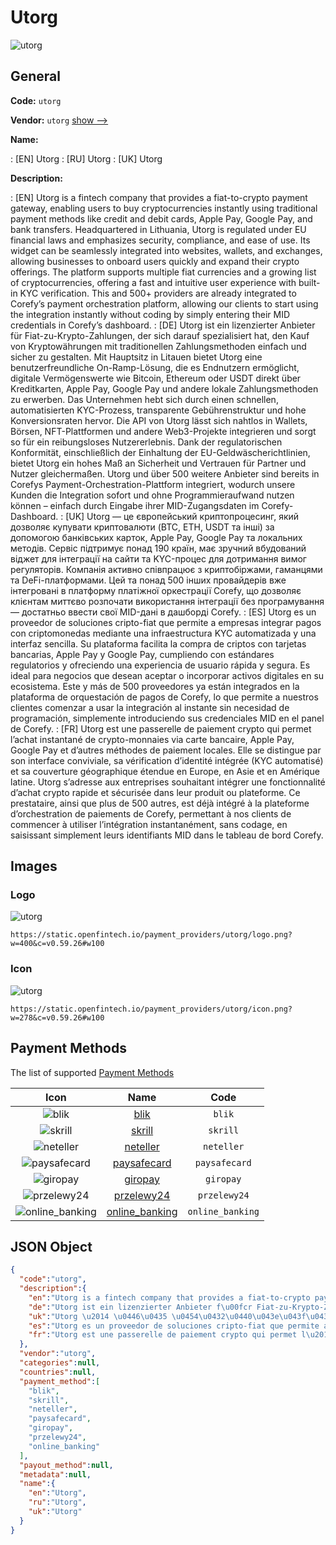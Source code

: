 
# Utorg 
![utorg](https://static.openfintech.io/payment_providers/utorg/logo.png?w=400&c=v0.59.26#w100)  

## General 
 
**Code:** `utorg` 
 
**Vendor:** `utorg` [show -->](/vendors/utorg/) 
 
**Name:** 
 
:	[EN] Utorg 
:	[RU] Utorg 
:	[UK] Utorg 
 
**Description:** 
 
: [EN] Utorg is a fintech company that provides a fiat-to-crypto payment gateway, enabling users to buy cryptocurrencies instantly using traditional payment methods like credit and debit cards, Apple Pay, Google Pay, and bank transfers. Headquartered in Lithuania, Utorg is regulated under EU financial laws and emphasizes security, compliance, and ease of use. Its widget can be seamlessly integrated into websites, wallets, and exchanges, allowing businesses to onboard users quickly and expand their crypto offerings. The platform supports multiple fiat currencies and a growing list of cryptocurrencies, offering a fast and intuitive user experience with built-in KYC verification. This and 500+ providers are already integrated to Corefy’s payment orchestration platform, allowing our clients to start using the integration instantly without coding by simply entering their MID credentials in Corefy’s dashboard. 
: [DE] Utorg ist ein lizenzierter Anbieter für Fiat-zu-Krypto-Zahlungen, der sich darauf spezialisiert hat, den Kauf von Kryptowährungen mit traditionellen Zahlungsmethoden einfach und sicher zu gestalten. Mit Hauptsitz in Litauen bietet Utorg eine benutzerfreundliche On-Ramp-Lösung, die es Endnutzern ermöglicht, digitale Vermögenswerte wie Bitcoin, Ethereum oder USDT direkt über Kreditkarten, Apple Pay, Google Pay und andere lokale Zahlungsmethoden zu erwerben. Das Unternehmen hebt sich durch einen schnellen, automatisierten KYC-Prozess, transparente Gebührenstruktur und hohe Konversionsraten hervor. Die API von Utorg lässt sich nahtlos in Wallets, Börsen, NFT-Plattformen und andere Web3-Projekte integrieren und sorgt so für ein reibungsloses Nutzererlebnis. Dank der regulatorischen Konformität, einschließlich der Einhaltung der EU-Geldwäscherichtlinien, bietet Utorg ein hohes Maß an Sicherheit und Vertrauen für Partner und Nutzer gleichermaßen. Utorg und über 500 weitere Anbieter sind bereits in Corefys Payment-Orchestration-Plattform integriert, wodurch unsere Kunden die Integration sofort und ohne Programmieraufwand nutzen können – einfach durch Eingabe ihrer MID-Zugangsdaten im Corefy-Dashboard. 
: [UK] Utorg — це європейський криптопроцесинг, який дозволяє купувати криптовалюти (BTC, ETH, USDT та інші) за допомогою банківських карток, Apple Pay, Google Pay та локальних методів. Сервіс підтримує понад 190 країн, має зручний вбудований віджет для інтеграції на сайти та KYC-процес для дотримання вимог регуляторів. Компанія активно співпрацює з криптобіржами, гаманцями та DeFi-платформами. Цей та понад 500 інших провайдерів вже інтегровані в платформу платіжної оркестрації Corefy, що дозволяє клієнтам миттєво розпочати використання інтеграції без програмування — достатньо ввести свої MID-дані в дашборді Corefy. 
: [ES] Utorg es un proveedor de soluciones cripto-fiat que permite a empresas integrar pagos con criptomonedas mediante una infraestructura KYC automatizada y una interfaz sencilla. Su plataforma facilita la compra de criptos con tarjetas bancarias, Apple Pay y Google Pay, cumpliendo con estándares regulatorios y ofreciendo una experiencia de usuario rápida y segura. Es ideal para negocios que desean aceptar o incorporar activos digitales en su ecosistema. Este y más de 500 proveedores ya están integrados en la plataforma de orquestación de pagos de Corefy, lo que permite a nuestros clientes comenzar a usar la integración al instante sin necesidad de programación, simplemente introduciendo sus credenciales MID en el panel de Corefy. 
: [FR] Utorg est une passerelle de paiement crypto qui permet l’achat instantané de crypto-monnaies via carte bancaire, Apple Pay, Google Pay et d’autres méthodes de paiement locales. Elle se distingue par son interface conviviale, sa vérification d’identité intégrée (KYC automatisé) et sa couverture géographique étendue en Europe, en Asie et en Amérique latine. Utorg s’adresse aux entreprises souhaitant intégrer une fonctionnalité d’achat crypto rapide et sécurisée dans leur produit ou plateforme. Ce prestataire, ainsi que plus de 500 autres, est déjà intégré à la plateforme d’orchestration de paiements de Corefy, permettant à nos clients de commencer à utiliser l’intégration instantanément, sans codage, en saisissant simplement leurs identifiants MID dans le tableau de bord Corefy. 
 

## Images 

### Logo 
 
![utorg](https://static.openfintech.io/payment_providers/utorg/logo.png?w=400&c=v0.59.26#w100)  

```
https://static.openfintech.io/payment_providers/utorg/logo.png?w=400&c=v0.59.26#w100
```  

### Icon 
 
![utorg](https://static.openfintech.io/payment_providers/utorg/icon.png?w=278&c=v0.59.26#w100)  

```
https://static.openfintech.io/payment_providers/utorg/icon.png?w=278&c=v0.59.26#w100
```  

## Payment Methods 
 
The list of supported [Payment Methods](/payment-methods/) 

|Icon|Name|Code| 
|:---:|:---:|:---:| 
|![blik](https://static.openfintech.io/payment_methods/blik/icon.png?w=278&c=v0.59.26#w100) |[blik](/payment-methods/blik/)|`blik`| 
|![skrill](https://static.openfintech.io/payment_methods/skrill/icon.svg?w=278&c=v0.59.26#w100) |[skrill](/payment-methods/skrill/)|`skrill`| 
|![neteller](https://static.openfintech.io/payment_methods/neteller/icon.png?w=278&c=v0.59.26#w100) |[neteller](/payment-methods/neteller/)|`neteller`| 
|![paysafecard](https://static.openfintech.io/payment_methods/paysafecard/icon.svg?w=278&c=v0.59.26#w100) |[paysafecard](/payment-methods/paysafecard/)|`paysafecard`| 
|![giropay](https://static.openfintech.io/payment_methods/giropay/icon.svg?w=278&c=v0.59.26#w100) |[giropay](/payment-methods/giropay/)|`giropay`| 
|![przelewy24](https://static.openfintech.io/payment_methods/przelewy24/icon.png?w=278&c=v0.59.26#w100) |[przelewy24](/payment-methods/przelewy24/)|`przelewy24`| 
|![online_banking](https://static.openfintech.io/payment_methods/online_banking/icon.svg?w=278&c=v0.59.26#w100) |[online_banking](/payment-methods/online_banking/)|`online_banking`| 
 

## JSON Object 

```json
{
  "code":"utorg",
  "description":{
    "en":"Utorg is a fintech company that provides a fiat-to-crypto payment gateway, enabling users to buy cryptocurrencies instantly using traditional payment methods like credit and debit cards, Apple Pay, Google Pay, and bank transfers. Headquartered in Lithuania, Utorg is regulated under EU financial laws and emphasizes security, compliance, and ease of use. Its widget can be seamlessly integrated into websites, wallets, and exchanges, allowing businesses to onboard users quickly and expand their crypto offerings. The platform supports multiple fiat currencies and a growing list of cryptocurrencies, offering a fast and intuitive user experience with built-in KYC verification. This and 500+ providers are already integrated to Corefy\u2019s payment orchestration platform, allowing our clients to start using the integration instantly without coding by simply entering their MID credentials in Corefy\u2019s dashboard.",
    "de":"Utorg ist ein lizenzierter Anbieter f\u00fcr Fiat-zu-Krypto-Zahlungen, der sich darauf spezialisiert hat, den Kauf von Kryptow\u00e4hrungen mit traditionellen Zahlungsmethoden einfach und sicher zu gestalten. Mit Hauptsitz in Litauen bietet Utorg eine benutzerfreundliche On-Ramp-L\u00f6sung, die es Endnutzern erm\u00f6glicht, digitale Verm\u00f6genswerte wie Bitcoin, Ethereum oder USDT direkt \u00fcber Kreditkarten, Apple Pay, Google Pay und andere lokale Zahlungsmethoden zu erwerben. Das Unternehmen hebt sich durch einen schnellen, automatisierten KYC-Prozess, transparente Geb\u00fchrenstruktur und hohe Konversionsraten hervor. Die API von Utorg l\u00e4sst sich nahtlos in Wallets, B\u00f6rsen, NFT-Plattformen und andere Web3-Projekte integrieren und sorgt so f\u00fcr ein reibungsloses Nutzererlebnis. Dank der regulatorischen Konformit\u00e4t, einschlie\u00dflich der Einhaltung der EU-Geldw\u00e4scherichtlinien, bietet Utorg ein hohes Ma\u00df an Sicherheit und Vertrauen f\u00fcr Partner und Nutzer gleicherma\u00dfen. Utorg und \u00fcber 500 weitere Anbieter sind bereits in Corefys Payment-Orchestration-Plattform integriert, wodurch unsere Kunden die Integration sofort und ohne Programmieraufwand nutzen k\u00f6nnen \u2013 einfach durch Eingabe ihrer MID-Zugangsdaten im Corefy-Dashboard.",
    "uk":"Utorg \u2014 \u0446\u0435 \u0454\u0432\u0440\u043e\u043f\u0435\u0439\u0441\u044c\u043a\u0438\u0439 \u043a\u0440\u0438\u043f\u0442\u043e\u043f\u0440\u043e\u0446\u0435\u0441\u0438\u043d\u0433, \u044f\u043a\u0438\u0439 \u0434\u043e\u0437\u0432\u043e\u043b\u044f\u0454 \u043a\u0443\u043f\u0443\u0432\u0430\u0442\u0438 \u043a\u0440\u0438\u043f\u0442\u043e\u0432\u0430\u043b\u044e\u0442\u0438 (BTC, ETH, USDT \u0442\u0430 \u0456\u043d\u0448\u0456) \u0437\u0430 \u0434\u043e\u043f\u043e\u043c\u043e\u0433\u043e\u044e \u0431\u0430\u043d\u043a\u0456\u0432\u0441\u044c\u043a\u0438\u0445 \u043a\u0430\u0440\u0442\u043e\u043a, Apple Pay, Google Pay \u0442\u0430 \u043b\u043e\u043a\u0430\u043b\u044c\u043d\u0438\u0445 \u043c\u0435\u0442\u043e\u0434\u0456\u0432. \u0421\u0435\u0440\u0432\u0456\u0441 \u043f\u0456\u0434\u0442\u0440\u0438\u043c\u0443\u0454 \u043f\u043e\u043d\u0430\u0434 190 \u043a\u0440\u0430\u0457\u043d, \u043c\u0430\u0454 \u0437\u0440\u0443\u0447\u043d\u0438\u0439 \u0432\u0431\u0443\u0434\u043e\u0432\u0430\u043d\u0438\u0439 \u0432\u0456\u0434\u0436\u0435\u0442 \u0434\u043b\u044f \u0456\u043d\u0442\u0435\u0433\u0440\u0430\u0446\u0456\u0457 \u043d\u0430 \u0441\u0430\u0439\u0442\u0438 \u0442\u0430 KYC-\u043f\u0440\u043e\u0446\u0435\u0441 \u0434\u043b\u044f \u0434\u043e\u0442\u0440\u0438\u043c\u0430\u043d\u043d\u044f \u0432\u0438\u043c\u043e\u0433 \u0440\u0435\u0433\u0443\u043b\u044f\u0442\u043e\u0440\u0456\u0432. \u041a\u043e\u043c\u043f\u0430\u043d\u0456\u044f \u0430\u043a\u0442\u0438\u0432\u043d\u043e \u0441\u043f\u0456\u0432\u043f\u0440\u0430\u0446\u044e\u0454 \u0437 \u043a\u0440\u0438\u043f\u0442\u043e\u0431\u0456\u0440\u0436\u0430\u043c\u0438, \u0433\u0430\u043c\u0430\u043d\u0446\u044f\u043c\u0438 \u0442\u0430 DeFi-\u043f\u043b\u0430\u0442\u0444\u043e\u0440\u043c\u0430\u043c\u0438. \u0426\u0435\u0439 \u0442\u0430 \u043f\u043e\u043d\u0430\u0434 500 \u0456\u043d\u0448\u0438\u0445 \u043f\u0440\u043e\u0432\u0430\u0439\u0434\u0435\u0440\u0456\u0432 \u0432\u0436\u0435 \u0456\u043d\u0442\u0435\u0433\u0440\u043e\u0432\u0430\u043d\u0456 \u0432 \u043f\u043b\u0430\u0442\u0444\u043e\u0440\u043c\u0443 \u043f\u043b\u0430\u0442\u0456\u0436\u043d\u043e\u0457 \u043e\u0440\u043a\u0435\u0441\u0442\u0440\u0430\u0446\u0456\u0457 Corefy, \u0449\u043e \u0434\u043e\u0437\u0432\u043e\u043b\u044f\u0454 \u043a\u043b\u0456\u0454\u043d\u0442\u0430\u043c \u043c\u0438\u0442\u0442\u0454\u0432\u043e \u0440\u043e\u0437\u043f\u043e\u0447\u0430\u0442\u0438 \u0432\u0438\u043a\u043e\u0440\u0438\u0441\u0442\u0430\u043d\u043d\u044f \u0456\u043d\u0442\u0435\u0433\u0440\u0430\u0446\u0456\u0457 \u0431\u0435\u0437 \u043f\u0440\u043e\u0433\u0440\u0430\u043c\u0443\u0432\u0430\u043d\u043d\u044f \u2014 \u0434\u043e\u0441\u0442\u0430\u0442\u043d\u044c\u043e \u0432\u0432\u0435\u0441\u0442\u0438 \u0441\u0432\u043e\u0457 MID-\u0434\u0430\u043d\u0456 \u0432 \u0434\u0430\u0448\u0431\u043e\u0440\u0434\u0456 Corefy.",
    "es":"Utorg es un proveedor de soluciones cripto-fiat que permite a empresas integrar pagos con criptomonedas mediante una infraestructura KYC automatizada y una interfaz sencilla. Su plataforma facilita la compra de criptos con tarjetas bancarias, Apple Pay y Google Pay, cumpliendo con est\u00e1ndares regulatorios y ofreciendo una experiencia de usuario r\u00e1pida y segura. Es ideal para negocios que desean aceptar o incorporar activos digitales en su ecosistema. Este y m\u00e1s de 500 proveedores ya est\u00e1n integrados en la plataforma de orquestaci\u00f3n de pagos de Corefy, lo que permite a nuestros clientes comenzar a usar la integraci\u00f3n al instante sin necesidad de programaci\u00f3n, simplemente introduciendo sus credenciales MID en el panel de Corefy.",
    "fr":"Utorg est une passerelle de paiement crypto qui permet l\u2019achat instantan\u00e9 de crypto-monnaies via carte bancaire, Apple Pay, Google Pay et d\u2019autres m\u00e9thodes de paiement locales. Elle se distingue par son interface conviviale, sa v\u00e9rification d\u2019identit\u00e9 int\u00e9gr\u00e9e (KYC automatis\u00e9) et sa couverture g\u00e9ographique \u00e9tendue en Europe, en Asie et en Am\u00e9rique latine. Utorg s\u2019adresse aux entreprises souhaitant int\u00e9grer une fonctionnalit\u00e9 d\u2019achat crypto rapide et s\u00e9curis\u00e9e dans leur produit ou plateforme. Ce prestataire, ainsi que plus de 500 autres, est d\u00e9j\u00e0 int\u00e9gr\u00e9 \u00e0 la plateforme d\u2019orchestration de paiements de Corefy, permettant \u00e0 nos clients de commencer \u00e0 utiliser l\u2019int\u00e9gration instantan\u00e9ment, sans codage, en saisissant simplement leurs identifiants MID dans le tableau de bord Corefy."
  },
  "vendor":"utorg",
  "categories":null,
  "countries":null,
  "payment_method":[
    "blik",
    "skrill",
    "neteller",
    "paysafecard",
    "giropay",
    "przelewy24",
    "online_banking"
  ],
  "payout_method":null,
  "metadata":null,
  "name":{
    "en":"Utorg",
    "ru":"Utorg",
    "uk":"Utorg"
  }
}
```  

